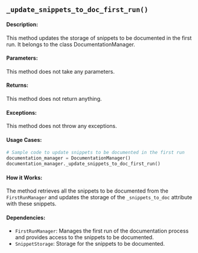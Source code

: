 ## `_update_snippets_to_doc_first_run()`

#### Description:
This method updates the storage of snippets to be documented in the first run. It belongs to the class DocumentationManager.

#### Parameters:
This method does not take any parameters.

#### Returns:
This method does not return anything.

#### Exceptions:
This method does not throw any exceptions.

#### Usage Cases:

```python
# Sample code to update snippets to be documented in the first run
documentation_manager = DocumentationManager()
documentation_manager._update_snippets_to_doc_first_run()
```

#### How it Works:
The method retrieves all the snippets to be documented from the `FirstRunManager` and updates the storage of the `_snippets_to_doc` attribute with these snippets.

#### Dependencies:
- `FirstRunManager`: Manages the first run of the documentation process and provides access to the snippets to be documented.
- `SnippetStorage`: Storage for the snippets to be documented.